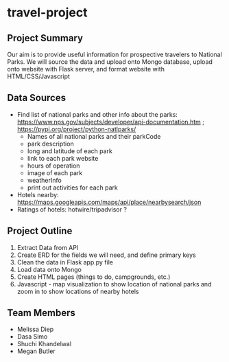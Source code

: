 # travel-project

## Project Summary
Our aim is to provide useful information for prospective travelers to National Parks.
We will source the data and upload onto Mongo database,  upload onto website with Flask server, and format website with HTML/CSS/Javascript

## Data Sources
* Find list of national parks and other info about the parks: https://www.nps.gov/subjects/developer/api-documentation.htm ; https://pypi.org/project/python-natlparks/
  * Names of all national parks and their parkCode
  * park description
  * long and latitude of each park
  * link to each park website
  * hours of operation
  * image of each park
  * weatherInfo
  * print out activities for each park
* Hotels nearby: https://maps.googleapis.com/maps/api/place/nearbysearch/json 
* Ratings of hotels: hotwire/tripadvisor ?

## Project Outline
1. Extract Data from API  
3. Create ERD for the fields we will need, and define primary keys
4. Clean the data in Flask app.py file
5. Load data onto Mongo 
6. Create HTML pages (things to do, campgrounds, etc.) 
7. Javascript - map visualization to show location of national parks and zoom in to show locations of nearby hotels 


## Team Members
* Melissa Diep
* Dasa Simo
* Shuchi Khandelwal 
* Megan Butler
